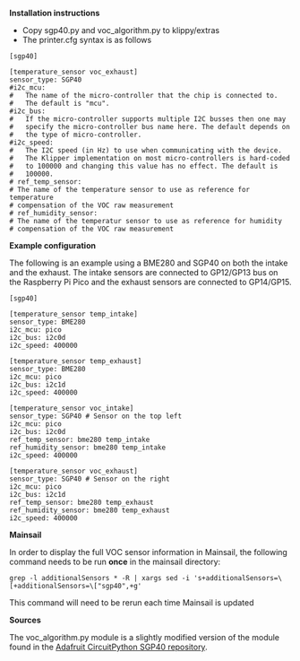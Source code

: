 **Installation instructions**

* Copy sgp40.py and voc_algorithm.py to klippy/extras
* The printer.cfg syntax is as follows
```
[sgp40]

[temperature_sensor voc_exhaust]
sensor_type: SGP40
#i2c_mcu:
#   The name of the micro-controller that the chip is connected to.
#   The default is "mcu".
#i2c_bus:
#   If the micro-controller supports multiple I2C busses then one may
#   specify the micro-controller bus name here. The default depends on
#   the type of micro-controller.
#i2c_speed:
#   The I2C speed (in Hz) to use when communicating with the device.
#   The Klipper implementation on most micro-controllers is hard-coded
#   to 100000 and changing this value has no effect. The default is
#   100000.
# ref_temp_sensor:
# The name of the temperature sensor to use as reference for temperature
# compensation of the VOC raw measurement
# ref_humidity_sensor:
# The name of the temperatur sensor to use as reference for humidity
# compensation of the VOC raw measurement
```

**Example configuration**

The following is an example using a BME280 and SGP40 on both the intake and the exhaust.
The intake sensors are connected to GP12/GP13 bus on the Raspberry Pi Pico and the exhaust sensors
are connected to GP14/GP15.

```
[sgp40]

[temperature_sensor temp_intake]
sensor_type: BME280
i2c_mcu: pico
i2c_bus: i2c0d
i2c_speed: 400000

[temperature_sensor temp_exhaust]
sensor_type: BME280
i2c_mcu: pico
i2c_bus: i2c1d
i2c_speed: 400000

[temperature_sensor voc_intake]
sensor_type: SGP40 # Sensor on the top left
i2c_mcu: pico
i2c_bus: i2c0d
ref_temp_sensor: bme280 temp_intake
ref_humidity_sensor: bme280 temp_intake
i2c_speed: 400000

[temperature_sensor voc_exhaust]
sensor_type: SGP40 # Sensor on the right
i2c_mcu: pico
i2c_bus: i2c1d 
ref_temp_sensor: bme280 temp_exhaust
ref_humidity_sensor: bme280 temp_exhaust
i2c_speed: 400000
```

**Mainsail**

In order to display the full VOC sensor information in Mainsail, the following command needs to be run **once** in the mainsail directory:
```
grep -l additionalSensors * -R | xargs sed -i 's+additionalSensors=\[+additionalSensors=\["sgp40",+g'
```
This command will need to be rerun each time Mainsail is updated

**Sources**

The voc_algorithm.py module is a slightly modified version of the module found in the [Adafruit CircuitPython SGP40 repository](https://github.com/adafruit/Adafruit_CircuitPython_SGP40).

